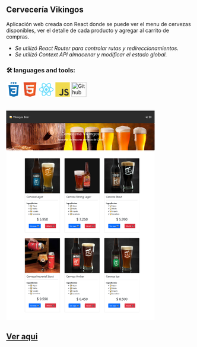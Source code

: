 <h2>Cervecería Vikingos</h2>

Aplicación web creada con React donde se puede ver el menu de cervezas disponibles, ver el detalle de cada producto y agregar al carrito de compras.

- *Se utilizó React Router para controlar rutas y redireccionamientos.*
- *Se utilizó Context API almacenar y modificar el estado global.*



### :hammer_and_wrench: languages and tools:

<div>
  <img src="https://github.com/devicons/devicon/blob/master/icons/css3/css3-plain-wordmark.svg" title="CSS3" alt="CSS" width="40" height= "40"/> 
  <img src="https://github.com/devicons/devicon/blob/master/icons/html5/html5-original.svg" title="HTML5" alt="HTML" width="40" height="40 "/> 
   <img src="https://github.com/devicons/devicon/blob/master/icons/react/react-original.svg" title="REACT" alt="REACT" width="40" height="40 "/> 
  <img src="https://github.com/devicons/devicon/blob/master/icons/javascript/javascript-original.svg" title="JavaScript" alt="JavaScript" width="40" height="40 "/> 
 <img src="https://www.freeiconspng.com/uploads/github-icon-1.png" title="Github" **alt="Github" width="40" height="40"/>
</div>
<br><br>

<img src="https://github.com/ericobreque/react-catalogo-cerveza/blob/master/src/img/beer.png" width="400">


## [Ver aqui](https://cerveceriavikingos.vercel.app/)